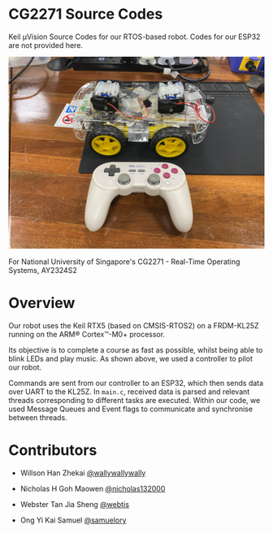 # CG2271 Source Codes

Keil µVision Source Codes for our RTOS-based robot. Codes for our ESP32 are not provided here.

![CG2271 Final Robot](/cg2271%20final%20bot.jpg)

For National University of Singapore's CG2271 - Real-Time Operating Systems, AY2324S2

# Overview

Our robot uses the Keil RTX5 (based on CMSIS-RTOS2) on a FRDM-KL25Z running on the ARM® Cortex™-M0+ processor.

Its objective is to complete a course as fast as possible, whilst being able to blink LEDs and play music. As shown above, we used a controller to pilot our robot.

Commands are sent from our controller to an ESP32, which then sends data over UART to the KL25Z. In `main.c`, received data is parsed and relevant  threads corresponding to different tasks are executed. Within our code, we used Message Queues and Event flags to communicate and synchronise between threads.

# Contributors

- Willson Han Zhekai [@wallywallywally](https://github.com/wallywallywally)

- Nicholas H Goh Maowen [@nicholas132000](https://github.com/nicholas132000)

- Webster Tan Jia Sheng [@webtjs](https://github.com/webtjs)

- Ong Yi Kai Samuel [@samuelory](https://github.com/samuelory)